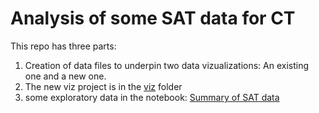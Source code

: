 # Analysis of some SAT data for CT

This repo has three parts:

1. Creation of data files to underpin two data vizualizations: An existing one and a new one.
2. The new viz project is in the [viz](viz) folder
3. some exploratory data in the notebook: [Summary of SAT data](Summary%20%of%20SAT%20data.ipynb) 